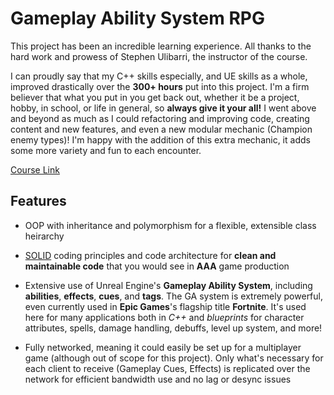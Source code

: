 # Gameplay Ability System RPG
  This project has been an incredible learning experience. All thanks to the hard work and prowess of Stephen Ulibarri, the instructor of the course.

 I can proudly say that my C++ skills especially, and UE skills as a whole, improved drastically over the **300+ hours** put into this project. I'm a firm believer that what you put in you get back out, whether it be a project, hobby, in school, or life in general, so **always give it your all!** I went above and beyond as much as I could refactoring and improving code, creating content and new features, and even a new modular mechanic (Champion enemy types)! I'm happy with the addition of this extra mechanic, it adds some more variety and fun to each encounter.

[Course Link](https://www.udemy.com/course/unreal-engine-5-gas-top-down-rpg/)
## Features
- OOP with inheritance and polymorphism for a flexible, extensible class heirarchy
  
- [SOLID](https://www.digitalocean.com/community/conceptual-articles/s-o-l-i-d-the-first-five-principles-of-object-oriented-design) coding principles and code architecture for **clean and maintainable code** that you would see in **AAA** game production
  
- Extensive use of Unreal Engine's **Gameplay Ability System**, including **abilities**, **effects**, **cues**, and **tags**. The GA system is extremely powerful, even currently used in **Epic Games**'s flagship title **Fortnite**. It's used here for many applications both in *C++* and *blueprints* for character attributes, spells, damage handling, debuffs, level up system, and more!
  
- Fully networked, meaning it could easily be set up for a multiplayer game (although out of scope for this project). Only what's necessary for each client to receive (Gameplay Cues, Effects) is replicated over the network for efficient bandwidth use and no lag or desync issues
